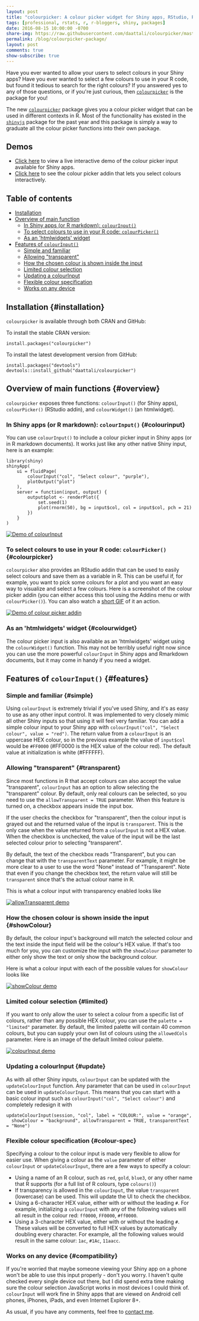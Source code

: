 ```yaml
---
layout: post
title: "colourpicker: A colour picker widget for Shiny apps, RStudio, R-markdown, and 'htmlwidgets'"
tags: [professional, rstats, r, r-bloggers, shiny, packages]
date: 2016-08-15 10:00:00 -0700
share-img: https://raw.githubusercontent.com/daattali/colourpicker/master/inst/img/limited-palette.png
permalink: /blog/colourpicker-package/
layout: post
comments: true
show-subscribe: true
---
```


Have you ever wanted to allow your users to select colours in your Shiny apps? Have you ever wanted to select a few colours to use in your R code, but found it tedious to search for the right colours? If you answered yes to any of those questions, or if you're just curious, then [`colourpicker`](https://github.com/daattali/colourpicker) is the package for you!

The new [`colourpicker`](https://github.com/daattali/colourpicker) package gives you a colour picker widget that can be used in different contexts in R. Most of the functionality has existed in the [`shinyjs`](https://github.com/daattali/shinyjs) package for the past year and this package is simply a way to graduate all the colour picker functions into their own package.

## Demos

- [Click here](https://daattali.com/shiny/colourInput/) to view a live
interactive demo of the colour picker input available for Shiny apps.
- [Click here](https://raw.githubusercontent.com/daattali/colourpicker/master/inst/img/colourPickerGadget.gif) to see the colour picker addin that lets you select colours interactively.

## Table of contents

- [Installation](#installation)
- [Overview of main function](#overview)
  - [In Shiny apps (or R markdown): `colourInput()`](#colourinput)
  - [To select colours to use in your R code: `colourPicker()`](#colourpicker)
  - [As an 'htmlwidgets' widget](#colourwidget)
- [Features of `colourInput()`](#features)
  - [Simple and familiar](#simple)
  - [Allowing "transparent"](#transparent)
  - [How the chosen colour is shown inside the input](#showColour)
  - [Limited colour selection](#limited)
  - [Updating a colourInput](#update)
  - [Flexible colour specification](#colour-spec)
  - [Works on any device](#compatibility)

## Installation {#installation}

`colourpicker` is available through both CRAN and GitHub:

To install the stable CRAN version:

```
install.packages("colourpicker")
```

To install the latest development version from GitHub:

```
install.packages("devtools")
devtools::install_github("daattali/colourpicker")
```

## Overview of main functions {#overview}

`colourpicker` exposes three functions: `colourInput()` (for Shiny apps), `colourPicker()` (RStudio addin), and `colourWidget()` (an htmlwidget).

### In Shiny apps (or R markdown): `colourInput()` {#colourinput}

You can use `colourInput()` to include a colour picker input in Shiny apps (or in R markdown documents). It works just like any other native Shiny input, here is an example:

```
library(shiny)
shinyApp(
    ui = fluidPage(
        colourInput("col", "Select colour", "purple"),
        plotOutput("plot")
    ),
    server = function(input, output) {
        output$plot <- renderPlot({
            set.seed(1)
            plot(rnorm(50), bg = input$col, col = input$col, pch = 21)
        })
    }
)
```

[![Demo of colourInput](https://raw.githubusercontent.com/daattali/colourpicker/master/inst/img/colourinput.png)](https://raw.githubusercontent.com/daattali/colourpicker/master/inst/img/colourinput.png)

### To select colours to use in your R code: `colourPicker()` {#colourpicker}

`colourpicker` also provides an RStudio addin that can be used to easily select colours and save them as a variable in R. This can be useful if, for example, you want to pick some colours for a plot and you want an easy way to visualize and select a few colours. Here is a screenshot of the colour picker addin (you can either access this tool using the Addins menu or with `colourPicker()`). You can also watch a [short GIF](https://raw.githubusercontent.com/daattali/colourpicker/master/inst/img/colourPickerGadget.gif) of it an action.

[![Demo of colour picker addin](https://raw.githubusercontent.com/daattali/colourpicker/master/inst/img/colourpickerscrnshot.png)](https://raw.githubusercontent.com/daattali/colourpicker/master/inst/img/colourpickerscrnshot.png)

### As an 'htmlwidgets' widget {#colourwidget}

The colour picker input is also available as an 'htmlwidgets' widget using the `colourWidget()` function. This may not be terribly useful right now since you can use the more powerful `colourInput` in Shiny apps and Rmarkdown documents, but it may come in handy if you need a widget. 

## Features of `colourInput()` {#features}

### Simple and familiar {#simple}

Using `colourInput` is extremely trivial if you've used Shiny, and it's as easy to use as any other input control.  It was implemented to very closely mimic all other Shiny inputs so that using it will feel very familiar. You can add a simple colour input to your Shiny app with `colourInput("col", "Select colour", value = "red")`. The return value from a `colourInput` is an uppercase HEX colour, so in the previous example the value of `input$col` would be `#FF0000` (#FF0000 is the HEX value of the colour red). The default value at initialization is white (#FFFFFF).

### Allowing "transparent" {#transparent}

Since most functions in R that accept colours can also accept the value "transparent", `colourInput` has an option to allow selecting the "transparent" colour. By default, only real colours can be selected, so you need to use the `allowTransparent = TRUE` parameter. When this feature is turned on, a checkbox appears inside the input box.

If the user checks the checkbox for "transparent", then the colour input is grayed out and the returned value of the input is `transparent`. This is the only case when the value returned from a `colourInput` is not a HEX value. When the checkbox is unchecked, the value of the input will be the last selected colour prior to selecting "transparent".

By default, the text of the checkbox reads "Transparent", but you can change that with the `transparentText` parameter. For example, it might be more clear to a user to use the word "None" instead of "Transparent". Note that even if you change the checkbox text, the return value will still be `transparent` since that's the actual colour name in R.

This is what a colour input with transparency enabled looks like

[![allowTransparent demo](https://raw.githubusercontent.com/daattali/colourpicker/master/inst/img/allowTransparent.png)](https://raw.githubusercontent.com/daattali/colourpicker/master/inst/img/allowTransparent.png)

### How the chosen colour is shown inside the input {#showColour}

By default, the colour input's background will match the selected colour and the text inside the input field will be the colour's HEX value. If that's too much for you, you can customize the input with the `showColour` parameter to either only show the text or only show the background colour.

Here is what a colour input with each of the possible values for `showColour` looks like

[![showColour demo](https://raw.githubusercontent.com/daattali/colourpicker/master/inst/img/showColour.png)](https://raw.githubusercontent.com/daattali/colourpicker/master/inst/img/showColour.png)

### Limited colour selection {#limited}

If you want to only allow the user to select a colour from a specific list of colours, rather than any possible HEX colour, you can use the `palette = "limited"` parameter.  By default, the limited palette will contain 40 common colours, but you can supply your own list of colours using the `allowedCols` parameter. Here is an image of the default limited colour palette.

[![colourInput demo](https://raw.githubusercontent.com/daattali/colourpicker/master/inst/img/limited-palette.png)](https://raw.githubusercontent.com/daattali/colourpicker/master/inst/img/limited-palette.png)

### Updating a colourInput {#update}

As with all other Shiny inputs, `colourInput` can be updated with the `updateColourInput` function.  Any parameter that can be used in `colourInput` can be used in `updateColourInput`. This means that you can start with a basic colour input such as `colourInput("col", "Select colour")` and completely redesign it with

```
updateColourInput(session, "col", label = "COLOUR:", value = "orange",
  showColour = "background", allowTransparent = TRUE, transparentText = "None")
```

### Flexible colour specification {#colour-spec}

Specifying a colour to the colour input is made very flexible to allow for easier use. When giving a colour as the `value` parameter of either `colourInput` or `updateColourInput`, there are a few ways to specify a colour:

- Using a name of an R colour, such as `red`, `gold`, `blue3`, or any other name that R supports (for a full list of R colours, type `colours()`)
- If transparency is allowed in the `colourInput`, the value `transparent` (lowercase) can be used. This will update the UI to check the checkbox.
- Using a 6-character HEX value, either with or without the leading `#`.  For example, initializing a `colourInput` with any of the following values will all result in the colour red: `ff0000`, `FF0000`, `#ff0000`.
- Using a 3-character HEX value, either with or without the leading `#`. These values will be converted to full HEX values by automatically doubling every character. For example, all the following values would result in the same colour: `1ac`, `#1Ac`, `11aacc`.

### Works on any device {#compatibility}

If you're worried that maybe someone viewing your Shiny app on a phone won't be able to use this input properly - don't you worry. I haven't quite checked every single device out there, but I did spend extra time making sure the colour selection JavaScript works in most devices I could think of. `colourInput` will work fine in Shiny apps that are viewed on Android cell phones, iPhones, iPads, and even Internet Explorer 8+.

As usual, if you have any comments, feel free to [contact me](http://deanattali.com/contact).

